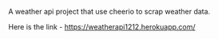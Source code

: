 A weather api project that use cheerio to scrap weather data.

Here is the link - https://weatherapi1212.herokuapp.com/